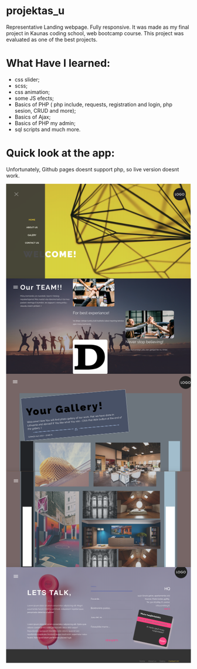 # projektas_u

Representative Landing webpage. Fully responsive. It was made as my final project in Kaunas coding school, web bootcamp course.
This project was evaluated as one of the best projects.

# What Have I learned:

- css slider;
- scss;
- css animation;
- some JS efects;
- Basics of PHP ( php include, requests, registration and login, php sesion, CRUD and more);
- Basics of Ajax;
- Basics of PHP my admin;
- sql scripts and much more.

# Quick look at the app:

Unfortunately, Github pages doesnt support php, so live version doesnt work.

<img src="project1.png" alt="project foto" align="center" />
<img src="project2.png" alt="project foto" align="center" />
<img src="project3.png" alt="project foto" align="center" />
<img src="project4.png" alt="project foto" align="center" />
<img src="project5.png" alt="project foto" align="center" />
